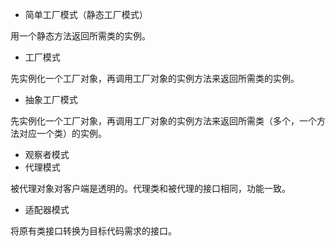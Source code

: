 - 简单工厂模式（静态工厂模式）

用一个静态方法返回所需类的实例。

- 工厂模式

先实例化一个工厂对象，再调用工厂对象的实例方法来返回所需类的实例。

- 抽象工厂模式

先实例化一个工厂对象，再调用工厂对象的实例方法来返回所需类（多个，一个方法对应一个类）的实例。

- 观察者模式
- 代理模式

被代理对象对客户端是透明的。代理类和被代理的接口相同，功能一致。

- 适配器模式

将原有类接口转换为目标代码需求的接口。